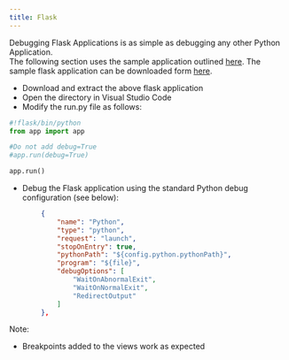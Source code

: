 ```yaml
---
title: Flask
---
```


Debugging Flask Applications is as simple as debugging any other Python Application.  
The following section uses the sample application outlined [here](http://blog.miguelgrinberg.com/post/the-flask-mega-tutorial-part-i-hello-world). The sample flask application can be downloaded form [here](https://github.com/miguelgrinberg/microblog/archive/version-0.1.zip).

- Download and extract the above flask application  
- Open the directory in Visual Studio Code  
- Modify the run.py file as follows:  
```python
#!flask/bin/python
from app import app

#Do not add debug=True
#app.run(debug=True)

app.run()
```
- Debug the Flask application using the standard Python debug configuration (see below):  
```json
        {
            "name": "Python",
            "type": "python",
            "request": "launch",
            "stopOnEntry": true,
            "pythonPath": "${config.python.pythonPath}",
            "program": "${file}",
            "debugOptions": [
                "WaitOnAbnormalExit",
                "WaitOnNormalExit",
                "RedirectOutput"
            ]
        },
```

Note:  
- Breakpoints added to the views work as expected
